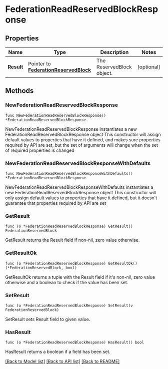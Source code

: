# FederationReadReservedBlockResponse

## Properties

Name | Type | Description | Notes
------------ | ------------- | ------------- | -------------
**Result** | Pointer to [**FederationReservedBlock**](FederationReservedBlock.md) | The ReservedBlock object. | [optional] 

## Methods

### NewFederationReadReservedBlockResponse

`func NewFederationReadReservedBlockResponse() *FederationReadReservedBlockResponse`

NewFederationReadReservedBlockResponse instantiates a new FederationReadReservedBlockResponse object
This constructor will assign default values to properties that have it defined,
and makes sure properties required by API are set, but the set of arguments
will change when the set of required properties is changed

### NewFederationReadReservedBlockResponseWithDefaults

`func NewFederationReadReservedBlockResponseWithDefaults() *FederationReadReservedBlockResponse`

NewFederationReadReservedBlockResponseWithDefaults instantiates a new FederationReadReservedBlockResponse object
This constructor will only assign default values to properties that have it defined,
but it doesn't guarantee that properties required by API are set

### GetResult

`func (o *FederationReadReservedBlockResponse) GetResult() FederationReservedBlock`

GetResult returns the Result field if non-nil, zero value otherwise.

### GetResultOk

`func (o *FederationReadReservedBlockResponse) GetResultOk() (*FederationReservedBlock, bool)`

GetResultOk returns a tuple with the Result field if it's non-nil, zero value otherwise
and a boolean to check if the value has been set.

### SetResult

`func (o *FederationReadReservedBlockResponse) SetResult(v FederationReservedBlock)`

SetResult sets Result field to given value.

### HasResult

`func (o *FederationReadReservedBlockResponse) HasResult() bool`

HasResult returns a boolean if a field has been set.


[[Back to Model list]](../README.md#documentation-for-models) [[Back to API list]](../README.md#documentation-for-api-endpoints) [[Back to README]](../README.md)


